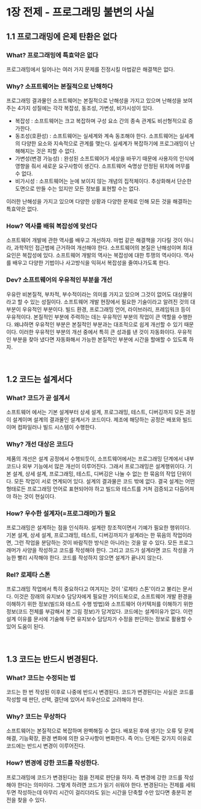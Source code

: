 # 1장 전제 - 프로그래밍 불변의 사실

## 1.1 프로그래밍에 은제 탄환은 없다

### What? 프로그래밍에 특효약은 없다  

프로그래밍에서 일어나는 여러 가지 문제를 진정시킬 마법같은 해결책은 없다.

### Why? 소프트웨어는 본질적으로 난해하다  

프로그래밍 결과물인 소프트웨어는 본질적으로 난해성을 가지고 있으며 난해성을 보여주는 4가지 성질에는 각각 복잡성, 동조성, 가변성, 비가시성이 있다.

- 복잡성 : 소프트웨어는 크고 복잡하며 구성 요소 간의 종속 관계도 비선형적으로 증가한다.
- 동조성(호환성) : 소프트웨어는 실세계와 계속 동조해야 한다. 소프트웨어는 실세계의 다양한 요소와 지속적으로 관계를 맺는다. 실세계가 복잡하기에 프로그래밍이 난해해지는 것은 피할 수 없다.
- 가변성(변경 가능성) : 완성된 소프트웨어가 세상을 바꾸기 때문에 사용자의 인식에 영향을 줘서 새로운 요구사항이 생긴다. 소프트웨어 숙명상 안정된 위치에 머무를 수 없다.
- 비가시성 : 소프트웨어는 눈에 보이지 않는 개념의 집적체이다. 추상화해서 단순한 도면으로 만들 수는 있지만 모든 정보를 표현할 수는 없다.

이러한 난해성을 가지고 있으며 다양한 상황과 다양한 문제로 인해 모든 것을 해결하는 특효약은 없다.

### How? 역사를 배워 복잡성에 맞선다  

소프트웨어 개발에 관한 역사를 배우고 개선하자. 마법 같은 해결책을 기다릴 것이 아니라, 과학적인 접근법에 근거하여 개선해야 한다. 소프트웨어의 본질은 난해성이며 최대 요인은 복잡성에 있다. 소프트웨어 개발의 역사는 복잡성에 대한 투쟁의 역사이다.  역사를 배우고 다양한 기법이나 사고방식을 익혀서 복잡성을 줄여나가도록 한다.

### Dev? 소프트웨어의 우유적인 부분을 개선  

우유란 비본질적, 부차적, 부수적이라는 의미를 가지고 있으며 그것이 없어도 대상물이라고 할 수 있는 성질이다. 소프트웨어 개발 현장에서 필요한 기술이라고 알려진 것의 대부분이 우유적인 부분이다. 빌드 환경, 프로그래밍 언어, 라이브러리, 프레임워크 등이 우유적이다. 본질적인 부분에 주력하는 데는 우유적인 부분의 작업이 큰 역할을 수행한다. 왜냐하면 우유적인 부분은 본질적인 부분과는 대조적으로 쉽게 개선할 수 있기 때문이다. 이러한 우유적인 부분의 개선 중에서 특히 큰 성과를 낸 것이 자동화이다. 우유적인 부분을 찾아 냈다면 자동화해서 가능한 본질적인 부분에 시간을 할애할 수 있도록 하자.

<br/>

## 1.2 코드는 설계서다

### What? 코드가 곧 설계서  

소프트웨어 에서는 기본 설계부터 상세 설계, 프로그래밍, 테스트, 디버깅까지 모든 과정이 설계이며 설계의 결과물인 설계서가 코드이다. 제조에 해당하는 공정은 배포와 빌드이며 컴파일러나 빌드 시스템이 수행한다.

### Why? 개선 대상은 코드다  

제품의 개선은 설계 공정에서 수행되듯이, 소프트웨어에서는 프로그래밍 단계에서 내부 코드나 외부 기능에서 많은 개선이 이루어진다. 그래서 프로그래밍은 설계행위이다. 기본 설계, 상세 설계, 프로그래밍, 테스트, 디버깅은 나눌 수 없는 한 묶음의 작업 단위이다. 모든 작업이 서로 연계되어 있다. 설계의 결과물은 코드 밖에 없다. 결국 설계는 어떤 형태로든 프로그래밍 언어로 표현되어야 하고 빌드와 테스트를 거쳐 검증되고 다듬어져야 하는 것이 현실이다.

### How? 우수한 설계자(=프로그래머)가 필요  

프로그래밍은 설계하는 점을 인식하자. 설계란 창조적이면서 기예가 필요한 행위이다. 기본 설계, 상세 설계, 프로그래밍, 테스트, 디버깅까지가 설계라는 한 묶음의 작업이라면, 그런 작업을 분담하는 것이 바람직한 방식은 아니라는 것을 알 수 있다. 모든 프로그래머가 사양을 작성하고 코드를 작성해야 한다. 그리고 코드가 설계라면 코드 작성을 가능한 빨리 시작해야 한다. 코드를 작성하지 않으면 설계가 끝나지 않는다.

### Rel? 로제타 스톤  

프로그래밍 작업에서 특히 중요하다고 여겨지는 것이 '로제타 스톤'이라고 불리는 문서다. 이것은 장래의 유지보수 담당자에게 필요한 가이드북으로, 소프트웨어 개발 환경을 이해하기 위한 정보(빌드와 테스트 수행 방법)와 소프트웨어 아키텍처를 이해하기 위한 정보(코드 전체를 부감해서 본 그림 정보)가 담겨있다. 코드에는 설계이유가 없다. 이런 설계 이유를 문서에 기술해 두면 유지보수 담당자가 수정을 판단하는 정보로 활용할 수 있어 도움이 된다.

<br/>

## 1.3 코드는 반드시 변경된다.

### What? 코드는 수정되는 법  

코드는 한 번 작성된 이후로 나중에 반드시 변경된다. 코드가 변경된다는 사실은 코드를 작성할 때 판단, 선택, 결단에 있어서 최우선으로 고려해야 한다.

### Why? 코드는 무상하다  

소프트웨어는 본질적으로 복잡하며 완벽해질 수 없다. 배포된 후에 생기는 오류 및 문제 해결, 기능확장, 환경 변화에 의한 요구사항이 변화한다. 즉 어느 단계든 갖가지 이유로 코드에는 반드시 변경이 이루어진다.

### How? 변경에 강한 코드를 작성한다.  

프로그래밍에 코드가 변경된다는 점을 전제로 판단을 하자. 즉 변경에 강한 코드를 작성해야 한다는 의미이다. 그렇게 하려면 코드가 읽기 쉬워야 한다. 변경된다는 전제를 세워두면 작성하는데 아무리 시간이 걸리더라도 읽는 시간을 단축할 수만 있다면 충분히 본전을 찾을 수 있다.